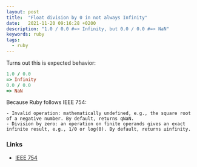 ```yaml
---
layout: post
title:  "Float division by 0 in not always Infinity"
date:   2021-11-20 09:16:28 +0200
description: "1.0 / 0.0 #=> Infinity, but 0.0 / 0.0 #=> NaN"
keywords: ruby
tags:
  - ruby
---
```


Turns out this is expected behavior:

```ruby
1.0 / 0.0
=> Infinity
0.0 / 0.0
=> NaN
```

Because Ruby follows IEEE 754:

```
- Invalid operation: mathematically undefined, e.g., the square root of a negative number. By default, returns qNaN.
- Division by zero: an operation on finite operands gives an exact infinite result, e.g., 1/0 or log(0). By default, returns ±infinity.
```

### Links
- [IEEE 754](https://en.wikipedia.org/wiki/IEEE_754)
